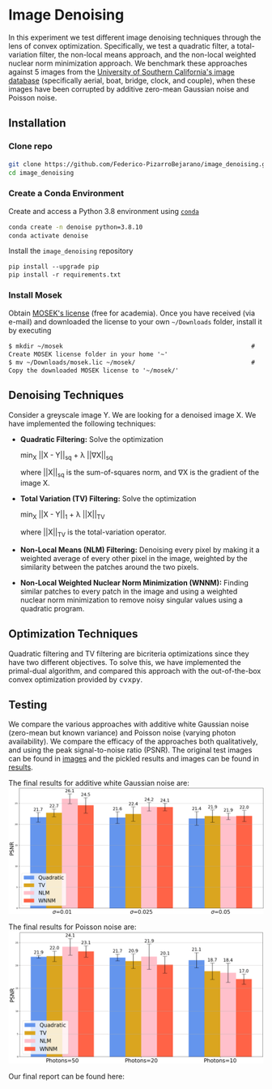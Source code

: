 # Image Denoising
In this experiment we test different image denoising techniques through the lens of convex optimization. Specifically, we test a quadratic filter, a total-variation filter, the non-local means approach, and the non-local weighted nuclear norm minimization approach. We benchmark these approaches against 5 images from the [University of Southern California's image database](https://sipi.usc.edu/database/database.php?volume=misc) (specifically aerial, boat, bridge, clock, and couple), when these images have been corrupted by additive zero-mean Gaussian noise and Poisson noise.

## Installation

### Clone repo
```bash
git clone https://github.com/Federico-PizarroBejarano/image_denoising.git
cd image_denoising
```

### Create a Conda Environment
Create and access a Python 3.8 environment using
[`conda`](https://docs.conda.io/projects/conda/en/latest/user-guide/install/index.html)

```bash
conda create -n denoise python=3.8.10
conda activate denoise
```

Install the `image_denoising` repository

```
pip install --upgrade pip
pip install -r requirements.txt
```

### Install Mosek
Obtain [MOSEK's license](https://www.mosek.com/products/academic-licenses/) (free for academia).
Once you have received (via e-mail) and downloaded the license to your own `~/Downloads` folder, install it by executing
```
$ mkdir ~/mosek                                                    # Create MOSEK license folder in your home '~'
$ mv ~/Downloads/mosek.lic ~/mosek/                                # Copy the downloaded MOSEK license to '~/mosek/'
```

## Denoising Techniques
Consider a greyscale image Y. We are looking for a denoised image X. We have implemented the following techniques:
- **Quadratic Filtering:** Solve the optimization

    min<sub>X</sub> ||X - Y||<sub>sq</sub> + &lambda; ||&nabla;X||<sub>sq</sub>

    where ||X||<sub>sq</sub> is the sum-of-squares norm, and &nabla;X is the gradient of the image X.

- **Total Variation (TV) Filtering:** Solve the optimization

    min<sub>X</sub> ||X - Y||<sub>1</sub> + &lambda; ||X||<sub>TV</sub>

    where ||X||<sub>TV</sub> is the total-variation operator.

- **Non-Local Means (NLM) Filtering:** Denoising every pixel by making it a weighted average of every other pixel in the image, weighted by the similarity between the patches around the two pixels.

- **Non-Local Weighted Nuclear Norm Minimization (WNNM):** Finding similar patches to every patch in the image and using a weighted nuclear norm minimization to remove noisy singular values using a quadratic program.

## Optimization Techniques
Quadratic filtering and TV filtering are bicriteria optimizations since they have two different objectives. To solve this, we have implemented the primal-dual algorithm, and compared this approach with the out-of-the-box convex optimization provided by <tt>cvxpy</tt>.

## Testing
We compare the various approaches with additive white Gaussian noise (zero-mean but known variance) and Poisson noise (varying photon availability). We compare the efficacy of the approaches both qualitatively, and using the peak signal-to-noise ratio (PSNR). The original test images can be found in [images](images) and the pickled results and images can be found in [results](results).

The final results for additive white Gaussian noise are:
<img src='results/gaussian/gaussian.png' width=800>


The final results for Poisson noise are:
<img src='results/poisson/poisson.png' width=800>

Our final report can be found here:

